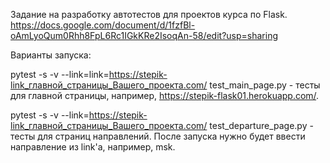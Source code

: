 
Задание на разработку автотестов для проектов курса по Flask.  
https://docs.google.com/document/d/1fzfBl-oAmLyoQum0Rhh8FpL6Rc1IGkKRe2IsoqAn-58/edit?usp=sharing
  
Варианты запуска:  

pytest -s -v --link=link=https://stepik-link_главной_страницы_Вашего_проекта.com/ test_main_page.py  - тесты для главной страницы, например, https://stepik-flask01.herokuapp.com/.  

pytest -s -v --link=https://stepik-link_главной_страницы_Вашего_проекта.com/ test_departure_page.py  - тесты для страниц направлений. После запуска нужно будет ввести направление из link'а, например, msk.  

